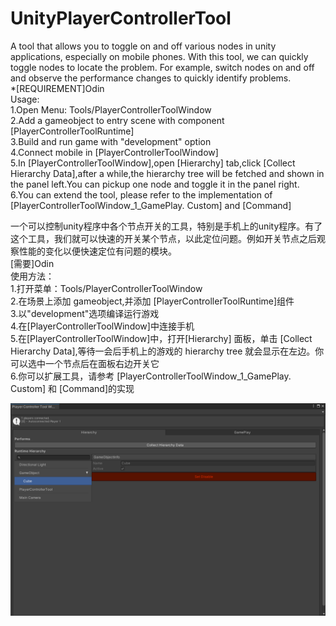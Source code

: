 # UnityPlayerControllerTool
A tool that allows you to toggle on and off various nodes in unity applications, especially on mobile phones. With this tool, we can quickly toggle nodes to locate the problem. For example, switch nodes on and off and observe the performance changes to quickly identify problems.  
*[REQUIREMENT]Odin  
Usage:  
1.Open Menu: Tools/PlayerControllerToolWindow  
2.Add a gameobject to entry scene with component [PlayerControllerToolRuntime]  
3.Build and run game with "development" option  
4.Connect mobile in [PlayerControllerToolWindow]  
5.In [PlayerControllerToolWindow],open [Hierarchy] tab,click [Collect Hierarchy Data],after a while,the hierarchy tree will be fetched and shown in the panel left.You can pickup one node and toggle it in the panel right.  
6.You can extend the tool, please refer to the implementation of [PlayerControllerToolWindow_1_GamePlay. Custom] and [Command]  
  
一个可以控制unity程序中各个节点开关的工具，特别是手机上的unity程序。有了这个工具，我们就可以快速的开关某个节点，以此定位问题。例如开关节点之后观察性能的变化以便快速定位有问题的模块。  
[需要]Odin  
使用方法：  
1.打开菜单：Tools/PlayerControllerToolWindow  
2.在场景上添加 gameobject,并添加 [PlayerControllerToolRuntime]组件  
3.以"development"选项编译运行游戏  
4.在[PlayerControllerToolWindow]中连接手机  
5.在[PlayerControllerToolWindow]中，打开[Hierarchy] 面板，单击 [Collect Hierarchy Data],等待一会后手机上的游戏的 hierarchy tree 就会显示在左边。你可以选中一个节点后在面板右边开关它  
6.你可以扩展工具，请参考 [PlayerControllerToolWindow_1_GamePlay. Custom] 和 [Command]的实现  

![image](https://github.com/sniffer123/UnityPlayerControllerTool/blob/main/screenshot.png)  

